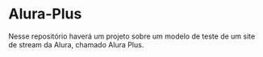 # Alura-Plus
Nesse repositório haverá um projeto sobre um modelo de teste de um site de stream da Alura, chamado Alura Plus.
